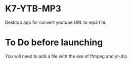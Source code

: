 # K7-YTB-MP3
Desktop app for convert youtube URL to mp3 file.

# To Do before launching
You will need to add a file with the exe of ffmpeg and yt-dlp